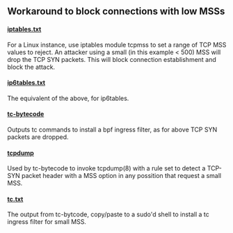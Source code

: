 ## Workaround to block connections with low MSSs

#### [iptables.txt](iptables.txt)
For a Linux instance, use iptables module tcpmss to
set a range of TCP MSS values to reject. An attacker using a small
(in this example < 500) MSS will drop the TCP SYN packets.
This will block connection establishment and block the attack.

#### [ip6tables.txt](ip6tables.txt)
The equivalent of the above, for ip6tables.

#### [tc-bytecode](tc-bytecode)
Outputs tc commands to install a bpf ingress filter,
as for above TCP SYN packets are dropped.

#### [tcpdump](tcpdump)
Used by tc-bytecode to invoke tcpdump(8) with a rule
set to detect a TCP-SYN packet header with a MSS option in any
possition that request a small MSS.

#### [tc.txt](tc.txt)
The output from tc-bytcode, copy/paste to a sudo'd shell
to install a tc ingress filter for small MSS.
